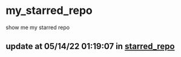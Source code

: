 # my_starred_repo
show me my starred repo

update at 05/14/22 01:19:07 in [starred_repo](./index.html)
---

